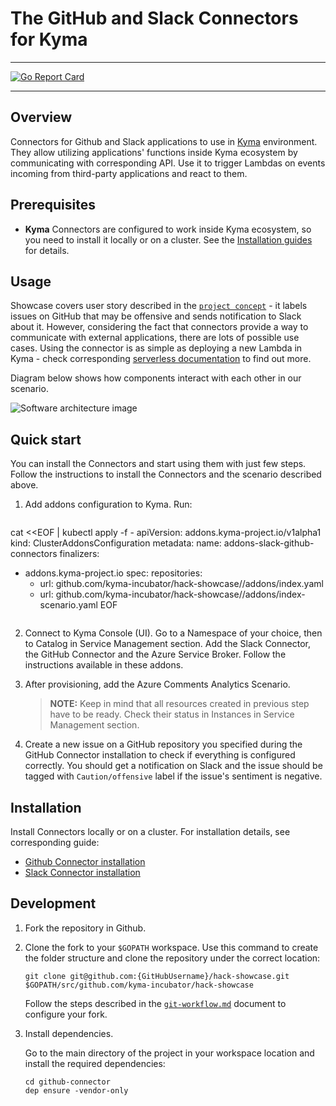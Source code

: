 # The GitHub and Slack Connectors for Kyma

---

[![Go Report Card](https://goreportcard.com/badge/github.com/kyma-incubator/hack-showcase)](https://goreportcard.com/report/github.com/kyma-incubator/hack-showcase)

---

## Overview

Connectors for Github and Slack applications to use in [Kyma](https://github.com/kyma-project/kyma) environment. They allow utilizing applications' functions inside Kyma ecosystem by communicating with corresponding API. Use it to trigger Lambdas on events incoming from third-party applications and react to them.

## Prerequisites

* **Kyma**
Connectors are configured to work inside Kyma ecosystem, so you need to install it locally or on a cluster. See the [Installation guides](https://kyma-project.io/docs/root/kyma#installation-installation) for details.

## Usage

Showcase covers user story described in the [`project concept`](https://github.com/kyma-incubator/hack-showcase/blob/master/docs/concept.md#reacting-to-prissue-comments) - it labels issues on GitHub that may be offensive and sends notification to Slack about it. However, considering the fact that connectors provide a way to communicate with external applications, there are lots of possible use cases. Using the connector is as simple as deploying a new Lambda in Kyma - check corresponding [serverless documentation](https://kyma-project.io/docs/components/serverless) to find out more.

Diagram below shows how components interact with each other in our scenario.

![Software architecture image](docs/flowdiagram.svg)

## Quick start

You can install the Connectors and start using them with just few steps. Follow the instructions to install the Connectors and the scenario described above.

1. Add addons configuration to Kyma. Run:

    ``` shell
cat <<EOF | kubectl apply -f -
apiVersion: addons.kyma-project.io/v1alpha1
kind: ClusterAddonsConfiguration
metadata:
  name: addons-slack-github-connectors
  finalizers:
  - addons.kyma-project.io
spec:
  repositories:
    - url: github.com/kyma-incubator/hack-showcase//addons/index.yaml
    - url: github.com/kyma-incubator/hack-showcase//addons/index-scenario.yaml
EOF
    ```

2. Connect to Kyma Console (UI). Go to a Namespace of your choice, then to Catalog in Service Management section. Add the Slack Connector, the GitHub Connector and the Azure Service Broker. Follow the instructions available in these addons.
3. After provisioning, add the Azure Comments Analytics Scenario.

    >**NOTE:** Keep in mind that all resources created in previous step have to be ready. Check their status in Instances in Service Management section.

4. Create a new issue on a GitHub repository you specified during the GitHub Connector installation to check if everything is configured correctly. You should get a notification on Slack and the issue should be tagged with `Caution/offensive` label if the issue's sentiment is negative.

## Installation

Install Connectors locally or on a cluster. For installation details, see corresponding guide:

* [Github Connector installation](/docs/github-connector/installation.md)
* [Slack Connector installation](/docs/slack-connector/installation.md)

## Development

1. Fork the repository in Github.
2. Clone the fork to your `$GOPATH` workspace. Use this command to create the folder structure and clone the repository under the correct location:

    ``` shell
    git clone git@github.com:{GitHubUsername}/hack-showcase.git $GOPATH/src/github.com/kyma-incubator/hack-showcase
    ```

    Follow the steps described in the [`git-workflow.md`](https://github.com/kyma-project/community/blob/master/contributing/03-git-workflow.md) document to configure your fork.

3. Install dependencies.

    Go to the main directory of the project in your workspace location and install the required dependencies:

    ``` shell
    cd github-connector
    dep ensure -vendor-only
    ```
